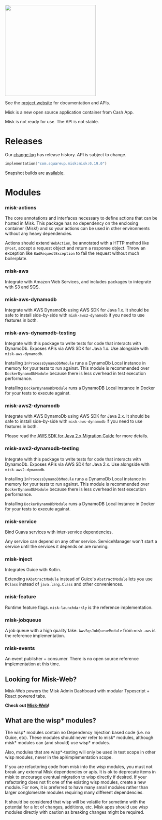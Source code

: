 <img src="https://github.com/cashapp/misk/raw/master/misk.png" width="300">

See the [project website][misk] for documentation and APIs.

Misk is a new open source application container from Cash App.

Misk is not ready for use. The API is not stable.

# Releases

Our [change log][changelog] has release history. API is subject to change. 

```kotlin
implementation("com.squareup.misk:misk:0.19.0")
```

Snapshot builds are [available][snap].


# Modules

### misk-actions

The core annotations and interfaces necessary to define actions that can be hosted in Misk.
This package has no dependency on the enclosing container (Misk!) and so your actions can be
used in other environments without any heavy dependencies.

Actions should extend `WebAction`, be annotated with a HTTP method like `@Post`, accept a
request object and return a response object. Throw an exception like `BadRequestException` to
fail the request without much boilerplate.


### misk-aws

Integrate with Amazon Web Services, and includes packages to integrate with S3 and SQS.


### misk-aws-dynamodb

Integrate with AWS DynamoDb using AWS SDK for Java 1.x. It should be safe to install side-by-side
with `misk-aws2-dynamodb` if you need to use features in both.


### misk-aws-dynamodb-testing

Integrate with this package to write tests for code that interacts with DynamoDb.
Exposes APIs via AWS SDK for Java 1.x. Use alongside with `misk-aws-dynamodb`.

Installing `InProcessDynamoDbModule` runs a DynamoDb Local instance in memory for your
tests to run against. This module is recommended over `DockerDynamoDbModule` because there is less
overhead in test execution performance.

Installing `DockerDynamoDbModule` runs a DynamoDB Local instance in Docker for your tests to execute
against.


### misk-aws2-dynamodb

Integrate with AWS DynamoDb using AWS SDK for Java 2.x. It should be safe to install side-by-side
with `misk-aws-dynamodb` if you need to use features in both.

Please read
the [AWS SDK for Java 2.x Migration Guide](https://docs.aws.amazon.com/sdk-for-java/latest/migration-guide/what-is-java-migration.html)
for more details.


### misk-aws2-dynamodb-testing

Integrate with this package to write tests for code that interacts with DynamoDb.
Exposes APIs via AWS SDK for Java 2.x. Use alongside with `misk-aws2-dynamodb`.

Installing `InProcessDynamoDbModule` runs a DynamoDb Local instance in memory for your
tests to run against. This module is recommended over `DockerDynamoDbModule` because there is less
overhead in test execution performance.

Installing `DockerDynamoDbModule` runs a DynamoDB Local instance in Docker for your tests to execute
against.


### misk-service
 
Bind Guava services with inter-service dependencies.
 
Any service can depend on any other service. ServiceManager won't start a service until the
services it depends on are running.


### misk-inject
 
Integrates Guice with Kotlin.

Extending `KAbstractModule` instead of Guice's `AbstractModule` lets you use `KClass` instead
of `java.lang.Class` and other conveniences.


### misk-feature
 
Runtime feature flags. `misk-launchdarkly` is the reference implementation.


### misk-jobqueue
 
A job queue with a high quality fake. `AwsSqsJobQueueModule` from `misk-aws` is the reference 
implementation.


### misk-events
 
An event publisher + consumer. There is no open source reference implementation at this time.


## Looking for Misk-Web?

Misk-Web powers the Misk Admin Dashboard with modular Typescript + React powered tabs. 


**Check out [Misk-Web][miskweb]!**

[changelog]: http://cashapp.github.io/misk/changelog/
[misk]: https://cashapp.github.io/misk/
[miskweb]: https://cashapp.github.io/misk-web/
[snap]: https://oss.sonatype.org/content/repositories/snapshots/

## What are the wisp* modules?

The wisp* modules contain no Dependency Injection based code (i.e. no Guice, etc).  These modules 
should never refer to misk* modules, although misk* modules can (and should) use wisp* modules.

Also, modules that are wisp*-testing will only be used in test scope in other wisp modules, never 
in the api/implementation scope. 

If you are refactoring code from misk into the wisp modules, you must not break any external Misk dependencies
or apis.  It is ok to deprecate items in misk to encourage eventual migration to wisp directly if desired. If
your refactoring does not fit one of the existing wisp modules, create a new module.  For now, it is preferred
to have many small modules rather than larger conglomerate modules requiring many different dependencies.

It should be considered that wisp will be volatile for sometime with the potential for a lot of changes, additions, etc.
Misk apps should use wisp modules directly with caution as breaking changes might be required.
